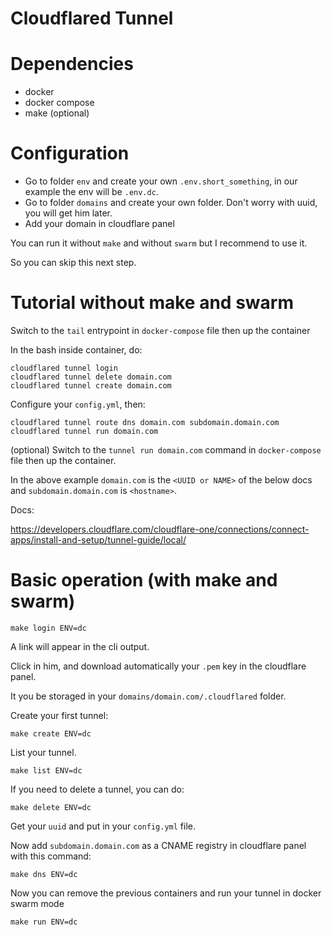 Cloudflared Tunnel
==================

# Dependencies

- docker
- docker compose
- make (optional)

# Configuration

- Go to folder `env` and create your own `.env.short_something`, in our example the env will be `.env.dc`.
- Go to folder `domains` and create your own folder. Don't worry with uuid, you will get him later.
- Add your domain in cloudflare panel

You can run it without `make` and without `swarm` but I recommend to use it.

So you can skip this next step.

# Tutorial without make and swarm 

Switch to the `tail` entrypoint in `docker-compose` file then up the container

In the bash inside container, do:

```
cloudflared tunnel login
cloudflared tunnel delete domain.com
cloudflared tunnel create domain.com
```

Configure your `config.yml`, then:

```
cloudflared tunnel route dns domain.com subdomain.domain.com
cloudflared tunnel run domain.com
```

(optional) Switch to the `tunnel run domain.com` command in `docker-compose` file then up the container.

In the above example `domain.com` is the `<UUID or NAME>` of the below docs and `subdomain.domain.com` is `<hostname>`.

Docs:

https://developers.cloudflare.com/cloudflare-one/connections/connect-apps/install-and-setup/tunnel-guide/local/


# Basic operation (with make and swarm)

```
make login ENV=dc
```

A link will appear in the cli output.

Click in him, and download automatically your `.pem` key in the cloudflare panel. 

It you be storaged in your `domains/domain.com/.cloudflared` folder.

Create your first tunnel:

```
make create ENV=dc
```

List your tunnel.

```
make list ENV=dc
```

If you need to delete a tunnel, you can do:

```
make delete ENV=dc
```

Get your `uuid` and put in your `config.yml` file.

Now add `subdomain.domain.com` as a CNAME registry in cloudflare panel with this command:

```
make dns ENV=dc
```

Now you can remove the previous containers and run your tunnel in docker swarm mode

```
make run ENV=dc
```